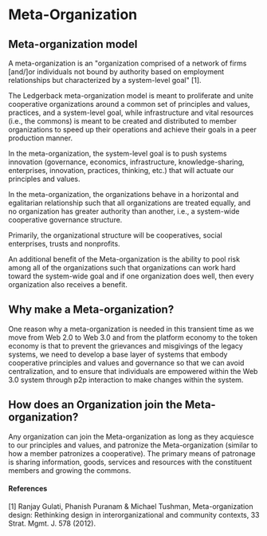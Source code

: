 # Meta-Organization

## Meta-organization model ‌ 

A meta-organization is an "organization comprised of a network of firms \[and/\]or individuals not bound by authority based on employment relationships but characterized by a system-level goal" \[1\].

The Ledgerback meta-organization model is meant to proliferate and unite cooperative organizations around a common set of principles and values, practices, and a system-level goal, while infrastructure and vital resources \(i.e., the commons\) is meant to be created and distributed to member organizations to speed up their operations and achieve their goals in a peer production manner.

In the meta-organization, the system-level goal is to push systems innovation \(governance, economics, infrastructure, knowledge-sharing, enterprises, innovation, practices, thinking, etc.\) that will actuate our principles and values.

In the meta-organization, the organizations behave in a horizontal and egalitarian relationship such that all organizations are treated equally, and no organization has greater authority than another, i.e., a system-wide cooperative governance structure.

Primarily, the organizational structure will be cooperatives, social enterprises, trusts and nonprofits. 

An additional benefit of the Meta-organization is the ability to pool risk among all of the organizations such that organizations can work hard toward the system-wide goal and if one organization does well, then every organization also receives a benefit. 

## Why make a Meta-organization? 

One reason why a meta-organization is needed in this transient time as we move from Web 2.0 to Web 3.0 and from the platform economy to the token economy is that to prevent the grievances and misgivings of the legacy systems, we need to develop a base layer of systems that embody cooperative principles and values and governance so that we can avoid centralization, and to ensure that individuals are empowered within the Web 3.0 system through p2p interaction to make changes within the system.

## ‌How does an Organization join the Meta-organization?

Any organization can join the Meta-organization as long as they acquiesce to our principles and values, and patronize the Meta-organization \(similar to how a member patronizes a cooperative\). The primary means of patronage is sharing information, goods, services and resources with the constituent members and growing the commons.



#### References

\[1\] Ranjay Gulati, Phanish Puranam & Michael Tushman, Meta-organization design: Rethinking design in interorganizational and community contexts, 33 Strat. Mgmt. J. 578 \(2012\).

